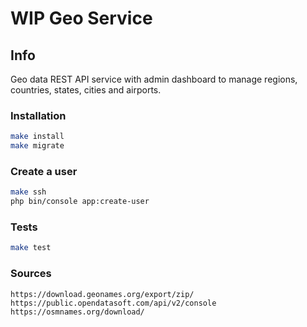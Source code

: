 # WIP Geo Service

## Info

Geo data REST API service with admin dashboard to manage regions, countries, states, cities and airports.

### Installation
```bash
make install
make migrate
```

### Create a user
```bash
make ssh
php bin/console app:create-user
```

### Tests
```bash
make test
```

### Sources
```
https://download.geonames.org/export/zip/
https://public.opendatasoft.com/api/v2/console
https://osmnames.org/download/
```